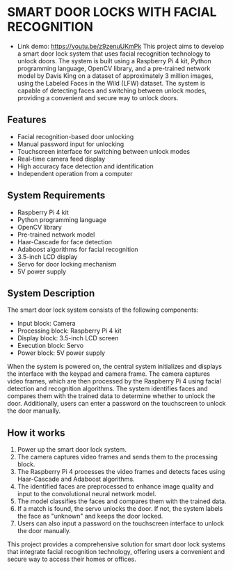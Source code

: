# SMART DOOR LOCKS WITH FACIAL RECOGNITION
- Link demo: https://youtu.be/z9zenuUKmPk
This project aims to develop a smart door lock system that uses facial recognition technology to unlock doors. The system is built using a Raspberry Pi 4 kit, Python programming language, OpenCV library, and a pre-trained network model by Davis King on a dataset of approximately 3 million images, using the Labeled Faces in the Wild (LFW) dataset. The system is capable of detecting faces and switching between unlock modes, providing a convenient and secure way to unlock doors.

## Features
* Facial recognition-based door unlocking
* Manual password input for unlocking
* Touchscreen interface for switching between unlock modes
* Real-time camera feed display
* High accuracy face detection and identification
* Independent operation from a computer
## System Requirements
* Raspberry Pi 4 kit
* Python programming language
* OpenCV library
* Pre-trained network model
* Haar-Cascade for face detection
* Adaboost algorithms for facial recognition
* 3.5-inch LCD display
* Servo for door locking mechanism
* 5V power supply

## System Description
The smart door lock system consists of the following components:

* Input block: Camera
* Processing block: Raspberry Pi 4 kit
* Display block: 3.5-inch LCD screen
* Execution block: Servo
* Power block: 5V power supply

When the system is powered on, the central system initializes and displays the interface with the keypad and camera frame. The camera captures video frames, which are then processed by the Raspberry Pi 4 using facial detection and recognition algorithms. The system identifies faces and compares them with the trained data to determine whether to unlock the door. Additionally, users can enter a password on the touchscreen to unlock the door manually.

## How it works
1. Power up the smart door lock system.
2. The camera captures video frames and sends them to the processing block.
3. The Raspberry Pi 4 processes the video frames and detects faces using Haar-Cascade and Adaboost algorithms.
4. The identified faces are preprocessed to enhance image quality and input to the convolutional neural network model.
5. The model classifies the faces and compares them with the trained data.
6. If a match is found, the servo unlocks the door. If not, the system labels the face as "unknown" and keeps the door locked.
7. Users can also input a password on the touchscreen interface to unlock the door manually.

This project provides a comprehensive solution for smart door lock systems that integrate facial recognition technology, offering users a convenient and secure way to access their homes or offices.
